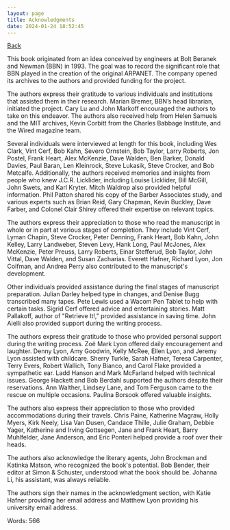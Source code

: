 ```yaml
---
layout: page
title: Acknowledgments
date: 2024-01-24 18:52:45
---
```


[Back](./)


This book originated from an idea conceived by engineers at Bolt Beranek and Newman (BBN) in 1993. The goal was to record the significant role that BBN played in the creation of the original ARPANET. The company opened its archives to the authors and provided funding for the project.

The authors express their gratitude to various individuals and institutions that assisted them in their research. Marian Bremer, BBN’s head librarian, initiated the project. Cary Lu and John Markoff encouraged the authors to take on this endeavor. The authors also received help from Helen Samuels and the MIT archives, Kevin Corbitt from the Charles Babbage Institute, and the Wired magazine team.

Several individuals were interviewed at length for this book, including Wes Clark, Vint Cerf, Bob Kahn, Severo Ornstein, Bob Taylor, Larry Roberts, Jon Postel, Frank Heart, Alex McKenzie, Dave Walden, Ben Barker, Donald Davies, Paul Baran, Len Kleinrock, Steve Lukasik, Steve Crocker, and Bob Metcalfe. Additionally, the authors received memories and insights from people who knew J.C.R. Licklider, including Louise Licklider, Bill McGill, John Swets, and Karl Kryter. Mitch Waldrop also provided helpful information. Phil Patton shared his copy of the Barber Associates study, and various experts such as Brian Reid, Gary Chapman, Kevin Buckley, Dave Farber, and Colonel Clair Shirey offered their expertise on relevant topics.

The authors express their appreciation to those who read the manuscript in whole or in part at various stages of completion. They include Vint Cerf, Lyman Chapin, Steve Crocker, Peter Denning, Frank Heart, Bob Kahn, John Kelley, Larry Landweber, Steven Levy, Hank Long, Paul McJones, Alex McKenzie, Peter Preuss, Larry Roberts, Einar Stefferud, Bob Taylor, John Vittal, Dave Walden, and Susan Zacharias. Everett Hafner, Richard Lyon, Jon Coifman, and Andrea Perry also contributed to the manuscript's development.

Other individuals provided assistance during the final stages of manuscript preparation. Julian Darley helped type in changes, and Denise Bugg transcribed many tapes. Pete Lewis used a Wacom Pen Tablet to help with certain tasks. Sigrid Cerf offered advice and entertaining stories. Matt Pallakoff, author of "Retrieve It!," provided assistance in saving time. John Aielli also provided support during the writing process.

The authors express their gratitude to those who provided personal support during the writing process. Zoë Mark Lyon offered daily encouragement and laughter. Denny Lyon, Amy Goodwin, Kelly McRee, Ellen Lyon, and Jeremy Lyon assisted with childcare. Sherry Turkle, Sarah Hafner, Teresa Carpenter, Terry Evers, Robert Wallich, Tony Bianco, and Carol Flake provided a sympathetic ear. Ladd Hanson and Mark McFarland helped with technical issues. George Hackett and Bob Berdahl supported the authors despite their reservations. Ann Walther, Lindsey Lane, and Tom Ferguson came to the rescue on multiple occasions. Paulina Borsook offered valuable insights.

The authors also express their appreciation to those who provided accommodations during their travels. Chris Paine, Katherine Magraw, Holly Myers, Kirk Neely, Lisa Van Dusen, Candace Thille, Julie Graham, Debbie Yager, Katherine and Irving Gottsegen, Jane and Frank Heart, Barry Muhlfelder, Jane Anderson, and Eric Ponteri helped provide a roof over their heads.

The authors also acknowledge the literary agents, John Brockman and Katinka Matson, who recognized the book's potential. Bob Bender, their editor at Simon & Schuster, understood what the book should be. Johanna Li, his assistant, was always reliable.

The authors sign their names in the acknowledgment section, with Katie Hafner providing her email address and Matthew Lyon providing his university email address.

Words: 566